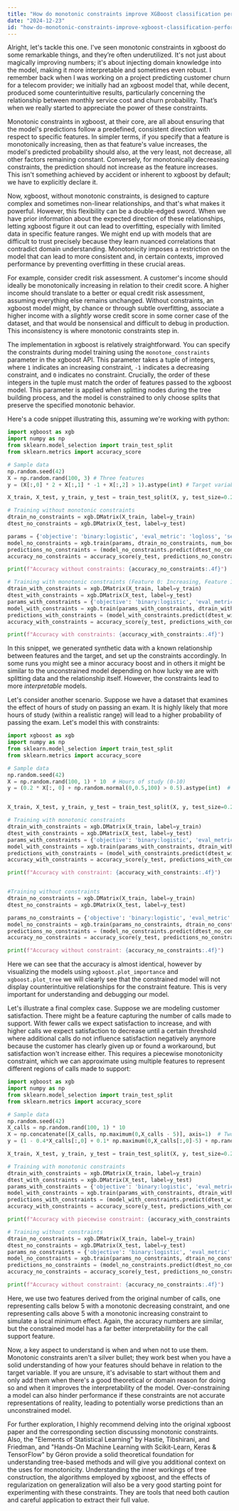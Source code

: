```yaml
---
title: "How do monotonic constraints improve XGBoost classification performance?"
date: "2024-12-23"
id: "how-do-monotonic-constraints-improve-xgboost-classification-performance"
---
```


Alright, let's tackle this one. I've seen monotonic constraints in xgboost do some remarkable things, and they’re often underutilized. It's not just about magically improving numbers; it's about injecting domain knowledge into the model, making it more interpretable and sometimes even robust. I remember back when I was working on a project predicting customer churn for a telecom provider; we initially had an xgboost model that, while decent, produced some counterintuitive results, particularly concerning the relationship between monthly service cost and churn probability. That’s when we really started to appreciate the power of these constraints.

Monotonic constraints in xgboost, at their core, are all about ensuring that the model's predictions follow a predefined, consistent direction with respect to specific features. In simpler terms, if you specify that a feature is monotonically increasing, then as that feature's value increases, the model's predicted probability should also, at the very least, not decrease, all other factors remaining constant. Conversely, for monotonically decreasing constraints, the prediction should not increase as the feature increases. This isn't something achieved by accident or inherent to xgboost by default; we have to explicitly declare it.

Now, xgboost, without monotonic constraints, is designed to capture complex and sometimes non-linear relationships, and that's what makes it powerful. However, this flexibility can be a double-edged sword. When we have prior information about the expected direction of these relationships, letting xgboost figure it out can lead to overfitting, especially with limited data in specific feature ranges. We might end up with models that are difficult to trust precisely because they learn nuanced correlations that contradict domain understanding. Monotonicity imposes a restriction on the model that can lead to more consistent and, in certain contexts, improved performance by preventing overfitting in these crucial areas.

For example, consider credit risk assessment. A customer's income should ideally be monotonically increasing in relation to their credit score. A higher income should translate to a better or equal credit risk assessment, assuming everything else remains unchanged. Without constraints, an xgboost model might, by chance or through subtle overfitting, associate a higher income with a *slightly* worse credit score in some corner case of the dataset, and that would be nonsensical and difficult to debug in production. This inconsistency is where monotonic constraints step in.

The implementation in xgboost is relatively straightforward. You can specify the constraints during model training using the `monotone_constraints` parameter in the xgboost API. This parameter takes a tuple of integers, where `1` indicates an increasing constraint, `-1` indicates a decreasing constraint, and `0` indicates no constraint. Crucially, the order of these integers in the tuple must match the order of features passed to the xgboost model. This parameter is applied when splitting nodes during the tree building process, and the model is constrained to only choose splits that preserve the specified monotonic behavior.

Here's a code snippet illustrating this, assuming we're working with python:

```python
import xgboost as xgb
import numpy as np
from sklearn.model_selection import train_test_split
from sklearn.metrics import accuracy_score

# Sample data
np.random.seed(42)
X = np.random.rand(100, 3) # Three features
y = (X[:,0] * 2 + X[:,1] * -1 + X[:,2] > 1).astype(int) # Target variable based on a function

X_train, X_test, y_train, y_test = train_test_split(X, y, test_size=0.2, random_state=42)

# Training without monotonic constraints
dtrain_no_constraints = xgb.DMatrix(X_train, label=y_train)
dtest_no_constraints = xgb.DMatrix(X_test, label=y_test)

params = {'objective': 'binary:logistic', 'eval_metric': 'logloss', 'seed': 42}
model_no_constraints = xgb.train(params, dtrain_no_constraints, num_boost_round=10)
predictions_no_constraints = (model_no_constraints.predict(dtest_no_constraints) > 0.5).astype(int)
accuracy_no_constraints = accuracy_score(y_test, predictions_no_constraints)

print(f"Accuracy without constraints: {accuracy_no_constraints:.4f}")

# Training with monotonic constraints (Feature 0: Increasing, Feature 1: Decreasing, Feature 2: No constraint)
dtrain_with_constraints = xgb.DMatrix(X_train, label=y_train)
dtest_with_constraints = xgb.DMatrix(X_test, label=y_test)
params_with_constraints = {'objective': 'binary:logistic', 'eval_metric': 'logloss', 'seed': 42, 'monotone_constraints': (1, -1, 0)}
model_with_constraints = xgb.train(params_with_constraints, dtrain_with_constraints, num_boost_round=10)
predictions_with_constraints = (model_with_constraints.predict(dtest_with_constraints) > 0.5).astype(int)
accuracy_with_constraints = accuracy_score(y_test, predictions_with_constraints)

print(f"Accuracy with constraints: {accuracy_with_constraints:.4f}")
```

In this snippet, we generated synthetic data with a known relationship between features and the target, and set up the constraints accordingly. In some runs you might see a minor accuracy boost and in others it might be similar to the unconstrained model depending on how lucky we are with splitting data and the relationship itself. However, the constraints lead to more *interpretable* models.

Let's consider another scenario. Suppose we have a dataset that examines the effect of hours of study on passing an exam. It is highly likely that more hours of study (within a realistic range) will lead to a higher probability of passing the exam. Let's model this with constraints:

```python
import xgboost as xgb
import numpy as np
from sklearn.model_selection import train_test_split
from sklearn.metrics import accuracy_score

# Sample data
np.random.seed(42)
X = np.random.rand(100, 1) * 10  # Hours of study (0-10)
y = (0.2 * X[:, 0] + np.random.normal(0,0.5,100) > 0.5).astype(int)  # Target variable: pass or fail with noise


X_train, X_test, y_train, y_test = train_test_split(X, y, test_size=0.2, random_state=42)

# Training with monotonic constraints
dtrain_with_constraints = xgb.DMatrix(X_train, label=y_train)
dtest_with_constraints = xgb.DMatrix(X_test, label=y_test)
params_with_constraints = {'objective': 'binary:logistic', 'eval_metric': 'logloss', 'seed': 42, 'monotone_constraints': (1,)}
model_with_constraints = xgb.train(params_with_constraints, dtrain_with_constraints, num_boost_round=10)
predictions_with_constraints = (model_with_constraints.predict(dtest_with_constraints) > 0.5).astype(int)
accuracy_with_constraints = accuracy_score(y_test, predictions_with_constraints)

print(f"Accuracy with constraint: {accuracy_with_constraints:.4f}")


#Training without constraints
dtrain_no_constraints = xgb.DMatrix(X_train, label=y_train)
dtest_no_constraints = xgb.DMatrix(X_test, label=y_test)

params_no_constraints = {'objective': 'binary:logistic', 'eval_metric': 'logloss', 'seed': 42}
model_no_constraints = xgb.train(params_no_constraints, dtrain_no_constraints, num_boost_round=10)
predictions_no_constraints = (model_no_constraints.predict(dtest_no_constraints) > 0.5).astype(int)
accuracy_no_constraints = accuracy_score(y_test, predictions_no_constraints)

print(f"Accuracy without constraint: {accuracy_no_constraints:.4f}")
```
Here we can see that the accuracy is almost identical, however by visualizing the models using `xgboost.plot_importance` and `xgboost.plot_tree` we will clearly see that the constrained model will not display counterintuitive relationships for the constraint feature. This is very important for understanding and debugging our model.

Let's illustrate a final complex case. Suppose we are modeling customer satisfaction. There might be a feature capturing the number of calls made to support. With fewer calls we expect satisfaction to increase, and with higher calls we expect satisfaction to decrease until a certain threshold where additional calls do not influence satisfaction negatively anymore because the customer has clearly given up or found a workaround, but satisfaction won't increase either. This requires a piecewise monotonicity constraint, which we can approximate using multiple features to represent different regions of calls made to support:

```python
import xgboost as xgb
import numpy as np
from sklearn.model_selection import train_test_split
from sklearn.metrics import accuracy_score

# Sample data
np.random.seed(42)
X_calls = np.random.rand(100, 1) * 10
X = np.concatenate([X_calls, np.maximum(0,X_calls - 5)], axis=1)  # Two features: calls and calls capped at 5 to help approximate the piecewise monotonic feature
y = (1 - 0.4*X_calls[:,0] + 0.1* np.maximum(0,X_calls[:,0]-5) + np.random.normal(0,0.3,100) > 0.5).astype(int)

X_train, X_test, y_train, y_test = train_test_split(X, y, test_size=0.2, random_state=42)

# Training with monotonic constraints
dtrain_with_constraints = xgb.DMatrix(X_train, label=y_train)
dtest_with_constraints = xgb.DMatrix(X_test, label=y_test)
params_with_constraints = {'objective': 'binary:logistic', 'eval_metric': 'logloss', 'seed': 42, 'monotone_constraints': (-1,1)}
model_with_constraints = xgb.train(params_with_constraints, dtrain_with_constraints, num_boost_round=10)
predictions_with_constraints = (model_with_constraints.predict(dtest_with_constraints) > 0.5).astype(int)
accuracy_with_constraints = accuracy_score(y_test, predictions_with_constraints)

print(f"Accuracy with piecewise constraint: {accuracy_with_constraints:.4f}")

# Training without constraints
dtrain_no_constraints = xgb.DMatrix(X_train, label=y_train)
dtest_no_constraints = xgb.DMatrix(X_test, label=y_test)
params_no_constraints = {'objective': 'binary:logistic', 'eval_metric': 'logloss', 'seed': 42}
model_no_constraints = xgb.train(params_no_constraints, dtrain_no_constraints, num_boost_round=10)
predictions_no_constraints = (model_no_constraints.predict(dtest_no_constraints) > 0.5).astype(int)
accuracy_no_constraints = accuracy_score(y_test, predictions_no_constraints)

print(f"Accuracy without constraint: {accuracy_no_constraints:.4f}")
```

Here, we use two features derived from the original number of calls, one representing calls below 5 with a monotonic decreasing constraint, and one representing calls above 5 with a monotonic increasing constraint to simulate a local minimum effect. Again, the accuracy numbers are similar, but the constrained model has a far better interpretability for the call support feature.

Now, a key aspect to understand is when and when not to use them. Monotonic constraints aren't a silver bullet; they work best when you have a solid understanding of how your features should behave in relation to the target variable. If you are unsure, it's advisable to start without them and only add them when there's a good theoretical or domain reason for doing so and when it improves the interpretability of the model. Over-constraining a model can also hinder performance if these constraints are not accurate representations of reality, leading to potentially worse predictions than an unconstrained model.

For further exploration, I highly recommend delving into the original xgboost paper and the corresponding section discussing monotonic constraints. Also, the "Elements of Statistical Learning" by Hastie, Tibshirani, and Friedman, and "Hands-On Machine Learning with Scikit-Learn, Keras & TensorFlow" by Géron provide a solid theoretical foundation for understanding tree-based methods and will give you additional context on the uses for monotonicity. Understanding the inner workings of tree construction, the algorithms employed by xgboost, and the effects of regularization on generalization will also be a very good starting point for experimenting with these constraints. They are tools that need both caution and careful application to extract their full value.
